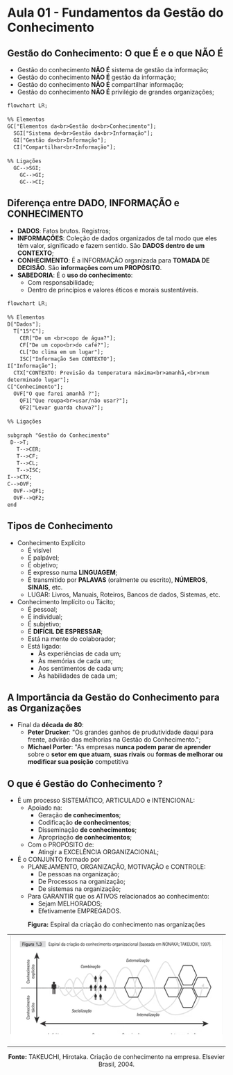 # Aula 01 - Fundamentos da Gestão do Conhecimento

## Gestão do Conhecimento: O que É e o que NÃO É

- Gestão do conhecimento **NÃO É** sistema de gestão da informação;
- Gestão do conhecimento **NÃO É** gestão da informação;
- Gestão do conhecimento **NÃO É** compartilhar informação;
- Gestão do conhecimento **NÃO É** privilégio de grandes organizações;

```mermaid
flowchart LR;

%% Elementos
GC["Elementos da<br>Gestão do<br>Conhecimento"];
  SGI["Sistema de<br>Gestão da<br>Informação"];
  GI["Gestão da<br>Informação"];
  CI["Compartilhar<br>Informação"];

%% Ligações
  GC-->SGI;
    GC-->GI;
    GC-->CI;

```

## Diferença entre DADO, INFORMAÇÃO e CONHECIMENTO

- **DADOS**: Fatos brutos. Registros;
- **INFORMAÇÕES**: Coleção de dados organizados de tal modo que eles têm valor, significado e fazem sentido. São **DADOS dentro de um CONTEXTO**;
- **CONHECIMENTO**: É a INFORMAÇÃO organizada para **TOMADA DE DECISÃO**. São **informações com um PROPÓSITO**.
- **SABEDORIA**: É o **uso do conhecimento**:
  - Com responsabilidade;
  - Dentro de princípios e valores éticos e morais sustentáveis.

```mermaid
flowchart LR;

%% Elementos
D["Dados"];
  T["15°C"];
    CER["De um <br>copo de água?"];
    CF["De um copo<br>do café?"];
    CL["Do clima em um lugar"];
    ISC["Informação Sem CONTEXTO"];
I["Informação"];
  CTX["CONTEXTO: Previsão da temperatura máxima<br>amanhã,<br>num determinado lugar"];
C["Conhecimento"];
  OVF["O que farei amanhã ?"];
    QF1["Que roupa<br>usar/não usar?"];
    QF2["Levar guarda chuva?"];

%% Ligações

subgraph "Gestão do Conhecimento"
 D-->T;
   T-->CER;
   T-->CF;
   T-->CL;
   T-->ISC;
I-->CTX;
C-->OVF;
  OVF-->QF1;
  OVF-->QF2;
end

```

## Tipos de Conhecimento

- Conhecimento Explícito
  - É visível
  - É palpável;
  - É objetivo;
  - É expresso numa **LINGUAGEM**;
  - É transmitido por **PALAVAS** (oralmente ou escrito), **NÚMEROS**, **SINAIS**, etc.
  - LUGAR: Livros, Manuais, Roteiros, Bancos de dados, Sistemas, etc.
- Conhecimento Implícito ou Tácito;
  - É pessoal;
  - É individual;
  - É subjetivo;
  - É **DIFÍCIL DE ESPRESSAR**;
  - Está na mente do colaborador;
  - Está ligado:
    - Às experiências de cada um;
    - Às memórias de cada um;
    - Aos sentimentos de cada um;
    - Às habilidades de cada um;

## A Importância da Gestão do Conhecimento para as Organizações

- Final da **década de 80**:
  - **Peter Drucker**: "Os grandes ganhos de prudutividade daqui para frente, advirão das melhorias na Gestão do Conhecimento.";
  - **Michael Porter**: "As empresas **nunca podem parar de aprender** sobre o **setor em que atuam**, **suas rivais** ou **formas de melhorar ou modificar sua posição** competitiva

## O que é Gestão do Conhecimento ?

- É um processo SISTEMÁTICO, ARTICULADO e INTENCIONAL:
  - Apoiado na:
    - Geração **de conhecimentos**;
    - Codificação **de conhecimentos**;
    - Disseminação **de conhecimentos**;
    - Apropriação **de conhecimentos**;
  - Com o PROPÓSITO de:
    - Atingir a EXCELÊNCIA ORGANIZACIONAL;
- É o CONJUNTO formado por
  - PLANEJAMENTO, ORGANIZAÇÃO, MOTIVAÇÃO e CONTROLE:
    - De pessoas na organização;
    - De Processos na organização;
    - De sistemas na organização;
  - Para GARANTIR que os ATIVOS relacionados ao conhecimento:
    - Sejam MELHORADOS;
    - Efetivamente EMPREGADOS.

<center><b>Figura:</b> Espiral da criação do conhecimento nas organizações</center>
<table align="center" width="650" id="nome-id-unico">
  <tr>
    <td align="center">
      <img src="./figuras/figura-espiral-da-criacao-do-conhecimento-organizacional-NONAKA-TAKEUCHI-1997.png" width="640"><br>
    </td>
  </tr>
</table>
<center><b>Fonte:</b> TAKEUCHI, Hirotaka. Criação de conhecimento na empresa. Elsevier Brasil, 2004.</center>